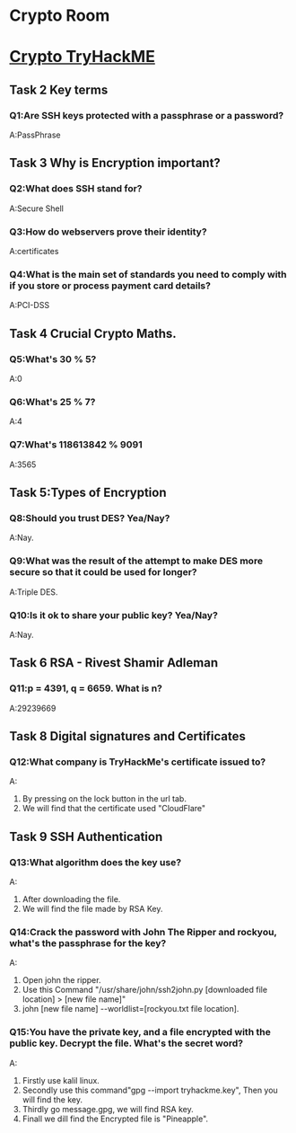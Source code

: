 # Crypto Room
# [Crypto TryHackME](./https://tryhackme.com/room/encryptioncrypto101)
## Task 2  Key terms

### Q1:Are SSH keys protected with a passphrase or a password?
A:PassPhrase
## Task 3  Why is Encryption important?

### Q2:What does SSH stand for?
A:Secure Shell

### Q3:How do webservers prove their identity?
A:certificates

### Q4:What is the main set of standards you need to comply with if you store or process payment card details?
A:PCI-DSS
## Task 4  Crucial Crypto Maths.

### Q5:What's 30 % 5?
A:0
### Q6:What's 25 % 7?
A:4
### Q7:What's 118613842 % 9091
A:3565

## Task 5:Types of Encryption

### Q8:Should you trust DES? Yea/Nay?
A:Nay.

### Q9:What was the result of the attempt to make DES more secure so that it could be used for longer?
A:Triple DES.

### Q10:Is it ok to share your public key? Yea/Nay?
A:Nay.

## Task 6  RSA - Rivest Shamir Adleman

### Q11:p = 4391, q = 6659. What is n?
A:29239669

## Task 8  Digital signatures and Certificates

### Q12:What company is TryHackMe's certificate issued to?
A:
1. By pressing on the lock button in the url tab.
2. We will find that the certificate used "CloudFlare"

## Task 9  SSH Authentication
### Q13:What algorithm does the key use?
A:
1. After downloading the file.
2. We will find the file made by RSA Key.

### Q14:Crack the password with John The Ripper and rockyou, what's the passphrase for the key?
A:
1. Open john the ripper.
2. Use this Command "/usr/share/john/ssh2john.py [downloaded file location] > [new file name]"
3. john [new file name] --worldlist=[rockyou.txt file location].

### Q15:You have the private key, and a file encrypted with the public key. Decrypt the file. What's the secret word?
A:
1. Firstly use kalil linux.
2. Secondly use this command"gpg --import tryhackme.key", Then you will find the key.
3. Thirdly go message.gpg, we will find RSA key.
4. Finall we dill find the Encrypted file is "Pineapple".